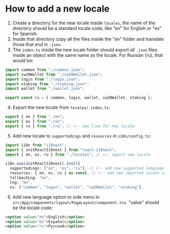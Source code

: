 # How to add a new locale

1. Create a directory for the new locale inside `locales`, the name of the directory should be a standard locale code, like "en" for English or "es" for Spanish.
2. Inside that directory copy all the files inside the "en" folder and translate those that end in `.json`.
3. The `index.ts` inside the new locale folder should export all `.json` files inside an object with the same name as the locale. For Russian (ru), that would be:

```typescript
import common from "./common.json";
import cw20Wallet from "./cw20Wallet.json";
import login from "./login.json";
import staking from "./staking.json";
import wallet from "./wallet.json";

export const ru = { common, login, wallet, cw20Wallet, staking };
```

4. Export the new locale from `locales/.index.ts`:

```typescript
export { en } from "./en";
export { es } from "./es";
export { ru } from "./ru"; // <-- new line for new locale
```

5. Add new locale to `supportedLngs` and `resources` in `i18n/config.ts`:

```typescript
import i18n from "i18next";
import { initReactI18next } from "react-i18next";
import { en, es, ru } from "./locales"; // <-- import new locale

i18n.use(initReactI18next).init({
  supportedLngs: ["en", "es", "ru"], // <-- add new supported language
  resources: { en, es, ru } as const, // <-- add new imported locale as a new resource
  fallbackLng: "en",
  lng: "en",
  ns: ["common", "login", "wallet", "cw20Wallet", "staking"],
```

6. Add new language option to side menu in `src/App/components/layout/PageLayout/component.tsx`. "value" should be the locale code:

```html
<option value="en">English</option>
<option value="es">Español</option>
<option value="ru">Русский</option>
```
